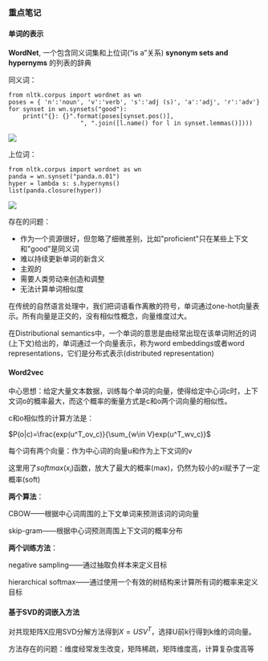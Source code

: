 ### 重点笔记

#### 单词的表示

**WordNet**, 一个包含同义词集和上位词(“is a”关系) **synonym sets and hypernyms** 的列表的辞典

同义词：

```
from nltk.corpus import wordnet as wn
poses = { 'n':'noun', 'v':'verb', 's':'adj (s)', 'a':'adj', 'r':'adv'}
for synset in wn.synsets("good"):
    print("{}: {}".format(poses[synset.pos()],
                    ", ".join([l.name() for l in synset.lemmas()])))
```

![](https://looperxx.github.io/imgs/1560068762906.png)

上位词：

```
from nltk.corpus import wordnet as wn
panda = wn.synset("panda.n.01")
hyper = lambda s: s.hypernyms()
list(panda.closure(hyper))
```

![](https://looperxx.github.io/imgs/1560068729196.png)

存在的问题：

- 作为一个资源很好，但忽略了细微差别，比如"proficient"只在某些上下文和"good"是同义词
- 难以持续更新单词的新含义
- 主观的
- 需要人类劳动来创造和调整
- 无法计算单词相似度



在传统的自然语言处理中，我们把词语看作离散的符号，单词通过one-hot向量表示。所有向量是正交的，没有相似性概念，向量维度过大。

在Distributional semantics中，一个单词的意思是由经常出现在该单词附近的词(上下文)给出的，单词通过一个向量表示，称为word embeddings或者word representations，它们是分布式表示(distributed representation)



#### Word2vec

中心思想：给定大量文本数据，训练每个单词的向量，使得给定中心词c时，上下文词o的概率最大，而这个概率的衡量方式是c和o两个词向量的相似性。

c和o相似性的计算方法是：

$P(o|c)=\frac{exp(u^T_ov_c)}{\sum_{w\in V}exp(u^T_wv_c)}$

每个词有两个向量：作为中心词的向量u和作为上下文词的v

这里用了$softmax(x_i)$函数，放大了最大的概率(max)，仍然为较小的xi赋予了一定概率(soft)

**两个算法**：

CBOW——根据中心词周围的上下文单词来预测该词的词向量

skip-gram——根据中心词预测周围上下文词的概率分布

**两个训练方法**：

negative sampling——通过抽取负样本来定义目标

hierarchical softmax——通过使用一个有效的树结构来计算所有词的概率来定义目标



#### 基于SVD的词嵌入方法

对共现矩阵X应用SVD分解方法得到$X=USV^T$，选择U前k行得到k维的词向量。

方法存在的问题：维度经常发生改变，矩阵稀疏，矩阵维度高，计算复杂度高等





